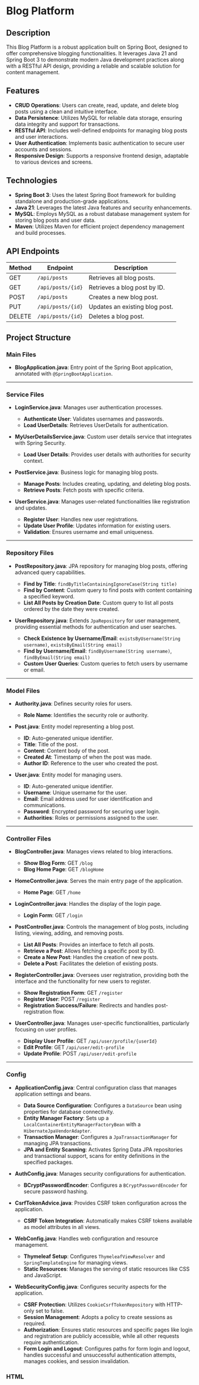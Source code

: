 # Blog Platform

## Description
This Blog Platform is a robust application built on Spring Boot, designed to offer comprehensive blogging functionalities. It leverages Java 21 and Spring Boot 3 to demonstrate modern Java development practices along with a RESTful API design, providing a reliable and scalable solution for content management.

## Features
- **CRUD Operations**: Users can create, read, update, and delete blog posts using a clean and intuitive interface.
- **Data Persistence**: Utilizes MySQL for reliable data storage, ensuring data integrity and support for transactions.
- **RESTful API**: Includes well-defined endpoints for managing blog posts and user interactions.
- **User Authentication**: Implements basic authentication to secure user accounts and sessions.
- **Responsive Design**: Supports a responsive frontend design, adaptable to various devices and screens.

## Technologies
- **Spring Boot 3**: Uses the latest Spring Boot framework for building standalone and production-grade applications.
- **Java 21**: Leverages the latest Java features and security enhancements.
- **MySQL**: Employs MySQL as a robust database management system for storing blog posts and user data.
- **Maven**: Utilizes Maven for efficient project dependency management and build processes.

## API Endpoints

| Method | Endpoint           | Description                        |
|--------|--------------------|------------------------------------|
| GET    | `/api/posts`       | Retrieves all blog posts.          |
| GET    | `/api/posts/{id}`  | Retrieves a blog post by ID.       |
| POST   | `/api/posts`       | Creates a new blog post.           |
| PUT    | `/api/posts/{id}`  | Updates an existing blog post.     |
| DELETE | `/api/posts/{id}`  | Deletes a blog post.               |

## Project Structure

### Main Files
- **BlogApplication.java**: Entry point of the Spring Boot application, annotated with `@SpringBootApplication`.

---

### Service Files
- **LoginService.java**: Manages user authentication processes.
    - **Authenticate User**: Validates usernames and passwords.
    - **Load UserDetails**: Retrieves UserDetails for authentication.

- **MyUserDetailsService.java**: Custom user details service that integrates with Spring Security.
    - **Load User Details**: Provides user details with authorities for security context.

- **PostService.java**: Business logic for managing blog posts.
    - **Manage Posts**: Includes creating, updating, and deleting blog posts.
    - **Retrieve Posts**: Fetch posts with specific criteria.

- **UserService.java**: Manages user-related functionalities like registration and updates.
    - **Register User**: Handles new user registrations.
    - **Update User Profile**: Updates information for existing users.
    - **Validation**: Ensures username and email uniqueness.

---

### Repository Files
- **PostRepository.java**: JPA repository for managing blog posts, offering advanced query capabilities.
    - **Find by Title**: `findByTitleContainingIgnoreCase(String title)`
    - **Find by Content**: Custom query to find posts with content containing a specified keyword.
    - **List All Posts by Creation Date**: Custom query to list all posts ordered by the date they were created.

- **UserRepository.java**: Extends `JpaRepository` for user management, providing essential methods for authentication and user searches.
    - **Check Existence by Username/Email**: `existsByUsername(String username)`, `existsByEmail(String email)`
    - **Find by Username/Email**: `findByUsername(String username)`, `findByEmail(String email)`
    - **Custom User Queries**: Custom queries to fetch users by username or email.

---

### Model Files
- **Authority.java**: Defines security roles for users.
    - **Role Name**: Identifies the security role or authority.

- **Post.java**: Entity model representing a blog post.
    - **ID**: Auto-generated unique identifier.
    - **Title**: Title of the post.
    - **Content**: Content body of the post.
    - **Created At**: Timestamp of when the post was made.
    - **Author ID**: Reference to the user who created the post.

- **User.java**: Entity model for managing users.
    - **ID**: Auto-generated unique identifier.
    - **Username**: Unique username for the user.
    - **Email**: Email address used for user identification and communications.
    - **Password**: Encrypted password for securing user login.
    - **Authorities**: Roles or permissions assigned to the user.

---

### Controller Files
- **BlogController.java**: Manages views related to blog interactions.
    - **Show Blog Form**: GET `/blog`
    - **Blog Home Page**: GET `/blogHome`

- **HomeController.java**: Serves the main entry page of the application.
    - **Home Page**: GET `/home`

- **LoginController.java**: Handles the display of the login page.
    - **Login Form**: GET `/login`

- **PostController.java**: Controls the management of blog posts, including listing, viewing, adding, and removing posts.
    - **List All Posts**: Provides an interface to fetch all posts.
    - **Retrieve a Post**: Allows fetching a specific post by ID.
    - **Create a New Post**: Handles the creation of new posts.
    - **Delete a Post**: Facilitates the deletion of existing posts.

- **RegisterController.java**: Oversees user registration, providing both the interface and the functionality for new users to register.
    - **Show Registration Form**: GET `/register`
    - **Register User**: POST `/register`
    - **Registration Success/Failure**: Redirects and handles post-registration flow.

- **UserController.java**: Manages user-specific functionalities, particularly focusing on user profiles.
    - **Display User Profile**: GET `/api/user/profile/{userId}`
    - **Edit Profile**: GET `/api/user/edit-profile`
    - **Update Profile**: POST `/api/user/edit-profile`

---

### Config
- **ApplicationConfig.java**: Central configuration class that manages application settings and beans.
    - **Data Source Configuration**: Configures a `DataSource` bean using properties for database connectivity.
    - **Entity Manager Factory**: Sets up a `LocalContainerEntityManagerFactoryBean` with a `HibernateJpaVendorAdapter`.
    - **Transaction Manager**: Configures a `JpaTransactionManager` for managing JPA transactions.
    - **JPA and Entity Scanning**: Activates Spring Data JPA repositories and transactional support, scans for entity definitions in the specified packages.

- **AuthConfig.java**: Manages security configurations for authentication.
    - **BCryptPasswordEncoder**: Configures a `BCryptPasswordEncoder` for secure password hashing.

- **CsrfTokenAdvice.java**: Provides CSRF token configuration across the application.
    - **CSRF Token Integration**: Automatically makes CSRF tokens available as model attributes in all views.

- **WebConfig.java**: Handles web configuration and resource management.
    - **Thymeleaf Setup**: Configures `ThymeleafViewResolver` and `SpringTemplateEngine` for managing views.
    - **Static Resources**: Manages the serving of static resources like CSS and JavaScript.

- **WebSecurityConfig.java**: Configures security aspects for the application.
    - **CSRF Protection**: Utilizes `CookieCsrfTokenRepository` with HTTP-only set to false.
    - **Session Management**: Adopts a policy to create sessions as required.
    - **Authorization**: Ensures static resources and specific pages like login and registration are publicly accessible, while all other requests require authentication.
    - **Form Login and Logout**: Configures paths for form login and logout, handles successful and unsuccessful authentication attempts, manages cookies, and session invalidation.


### HTML
